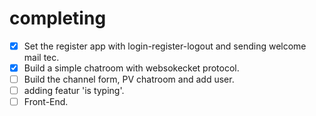 # completing

 * [x] Set the register app with login-register-logout and sending welcome mail tec.
 * [x] Build a simple chatroom with websokecket protocol.
 * [ ] Build the channel form, PV chatroom and add user.
 * [ ] adding featur 'is typing'.
 * [ ] Front-End.
